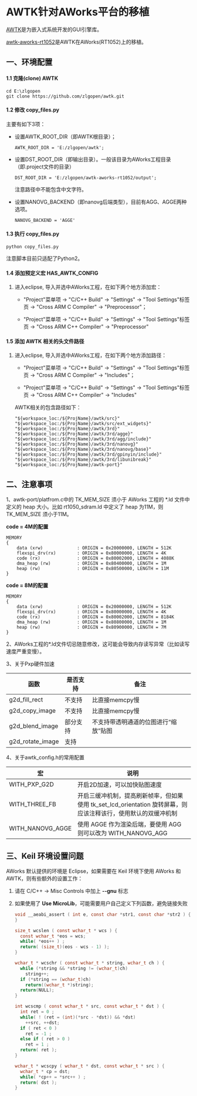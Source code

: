 # AWTK针对AWorks平台的移植

[AWTK](https://github.com/zlgopen/awtk)是为嵌入式系统开发的GUI引擎库。

[awtk-aworks-rt1052](https://github.com/zlgopen/awtk-aworks-rt1052)是AWTK在AWorks(RT1052)上的移植。

## 一、环境配置

#### 1.1 克隆(clone)  AWTK

```
cd E:\zlgopen
git clone https://github.com/zlgopen/awtk.git
```

#### 1.2 修改 copy\_files.py

  主要有如下3项：

- 设置AWTK_ROOT_DIR（即AWTK根目录）；

  ```
  AWTK_ROOT_DIR = 'E:/zlgopen/awtk';
  ```


- 设置DST_ROOT_DIR（即输出目录）。一般该目录为AWorks工程目录（即.project文件的目录）

  ```
  DST_ROOT_DIR = 'E:/zlgopen/awtk-aworks-rt1052/output';
  ```

  注意路径中不能包含中文字符。

- 设置NANOVG_BACKEND（即nanovg后端类型），目前有AGG、AGGE两种选项。

  ```
  NANOVG_BACKEND = 'AGGE'
  ```

#### 1.3 执行 copy\_files.py

```
python copy_files.py
```

  注意脚本目前只适配了Python2。

#### 1.4 添加预定义宏 HAS\_AWTK\_CONFIG

1. 进入eclipse, 导入并选中AWorks工程，在如下两个地方添加宏：

   - "Project"菜单项 -> "C/C++ Build" -> "Settings" -> "Tool Settings"标签页 -> "Cross ARM C Compiler" -> "Preprocessor"；

   - "Project"菜单项 -> "C/C++ Build" -> "Settings" -> "Tool Settings"标签页 -> "Cross ARM C++ Compiler" -> "Preprocessor"


#### 1.5 添加 AWTK 相关的头文件路径

1. 进入eclipse, 导入并选中AWorks工程，在如下两个地方添加路径：

   - "Project"菜单项 -> "C/C++ Build" -> "Settings" -> "Tool Settings"标签页 -> "Cross ARM C Compiler" -> "Includes"；

   - "Project"菜单项 -> "C/C++ Build" -> "Settings" -> "Tool Settings"标签页 -> "Cross ARM C++ Compiler" -> "Includes"

   AWTK相关的包含路径如下：

   ```
   "${workspace_loc:/${ProjName}/awtk/src}"
   "${workspace_loc:/${ProjName}/awtk/src/ext_widgets}"
   "${workspace_loc:/${ProjName}/awtk/3rd}"
   "${workspace_loc:/${ProjName}/awtk/3rd/agge}"
   "${workspace_loc:/${ProjName}/awtk/3rd/agg/include}"
   "${workspace_loc:/${ProjName}/awtk/3rd/nanovg}"
   "${workspace_loc:/${ProjName}/awtk/3rd/nanovg/base}"
   "${workspace_loc:/${ProjName}/awtk/3rd/gpinyin/include}"
   "${workspace_loc:/${ProjName}/awtk/3rd/libunibreak}"
   "${workspace_loc:/${ProjName}/awtk-port}"
   ```


## 二、注意事项

1、awtk-port/platfrom.c中的 TK_MEM_SIZE 须小于 AWorks 工程的 *.ld 文件中定义的 heap 大小。比如 rt1050_sdram.ld 中定义了 heap 为11M，则 TK_MEM_SIZE 须小于11M。

**code = 4M的配置**

```
MEMORY
{
    data (xrw)             : ORIGIN = 0x20000000, LENGTH = 512K
    flexspi_drv(rx)        : ORIGIN = 0x80000000, LENGTH = 4K
    code (rx)              : ORIGIN = 0x80002000, LENGTH = 4088K
    dma_heap (rw)          : ORIGIN = 0x80400000, LENGTH = 1M
    heap (rw)              : ORIGIN = 0x80500000, LENGTH = 11M
}
```

**code = 8M的配置**

```
MEMORY
{
    data (xrw)             : ORIGIN = 0x20000000, LENGTH = 512K
    flexspi_drv(rx)        : ORIGIN = 0x80000000, LENGTH = 4K
    code (rx)              : ORIGIN = 0x80002000, LENGTH = 8184K
    dma_heap (rw)          : ORIGIN = 0x80800000, LENGTH = 1M
    heap (rw)              : ORIGIN = 0x80900000, LENGTH = 7M
}
```

2、AWorks工程的*.ld文件切忌随意修改，这可能会导致内存读写异常（比如读写速度严重变慢）。

3、关于Pxp硬件加速

| 函数             | 是否支持 | 备注                                 |
| ---------------- | -------- | ------------------------------------ |
| g2d_fill_rect    | 不支持   | 比直接memcpy慢                       |
| g2d_copy_image   | 不支持   | 比直接memcpy慢                       |
| g2d_blend_image  | 部分支持 | 不支持带透明通道的位图进行“缩放”贴图 |
| g2d_rotate_image | 支持     |                                      |

4、关于awtk_config.h的常用配置

| 宏               | 说明                                                         |
| ---------------- | ------------------------------------------------------------ |
| WITH_PXP_G2D     | 开启2D加速，可以加快贴图速度                                 |
| WITH_THREE_FB    | 开启三缓冲机制，提高刷新帧率，但如果使用 tk_set_lcd_orientation 旋转屏幕，则应该注释该行，使用默认的双缓冲机制 |
| WITH_NANOVG_AGGE | 使用 AGGE 作为渲染后端，要使用 AGG 则可以改为 WITH_NANOVG_AGG |


## 三、Keil 环境设置问题

AWorks 默认提供的环境是 Eclipse，如果需要在 Keil 环境下使用 AWorks 和 AWTK，则有些额外的设置工作：

1. 请在 C/C++ -> Misc Controls 中加上 **--gnu** 标志 

2. 如果使用了 **Use MicroLib**，可能需要用户自己定义下列函数，避免链接失败

   ```c
   void __aeabi_assert ( int e, const char *str1, const char *str2 ) {
   }
   
   size_t wcslen ( const wchar_t * wcs ) {
     const wchar_t *eos = wcs;
     while( *eos++ ) ;
     return( (size_t)(eos - wcs - 1) );
   }
   
   wchar_t * wcschr ( const wchar_t * string, wchar_t ch ) {
     while (*string && *string != (wchar_t)ch)
       string++;
     if (*string == (wchar_t)ch)
       return((wchar_t *)string);
     return(NULL);
   }
   
   int wcscmp ( const wchar_t * src, const wchar_t * dst ) {
     int ret = 0 ;
     while( ! (ret = (int)(*src - *dst)) && *dst)
       ++src, ++dst;
     if ( ret < 0 )
       ret = -1 ;
     else if ( ret > 0 )
       ret = 1 ;
     return( ret );
   }
   
   wchar_t * wcscpy ( wchar_t * dst, const wchar_t * src ) {
     wchar_t * cp = dst;
     while( *cp++ = *src++ ) ;
     return( dst );
   }
   ```

   